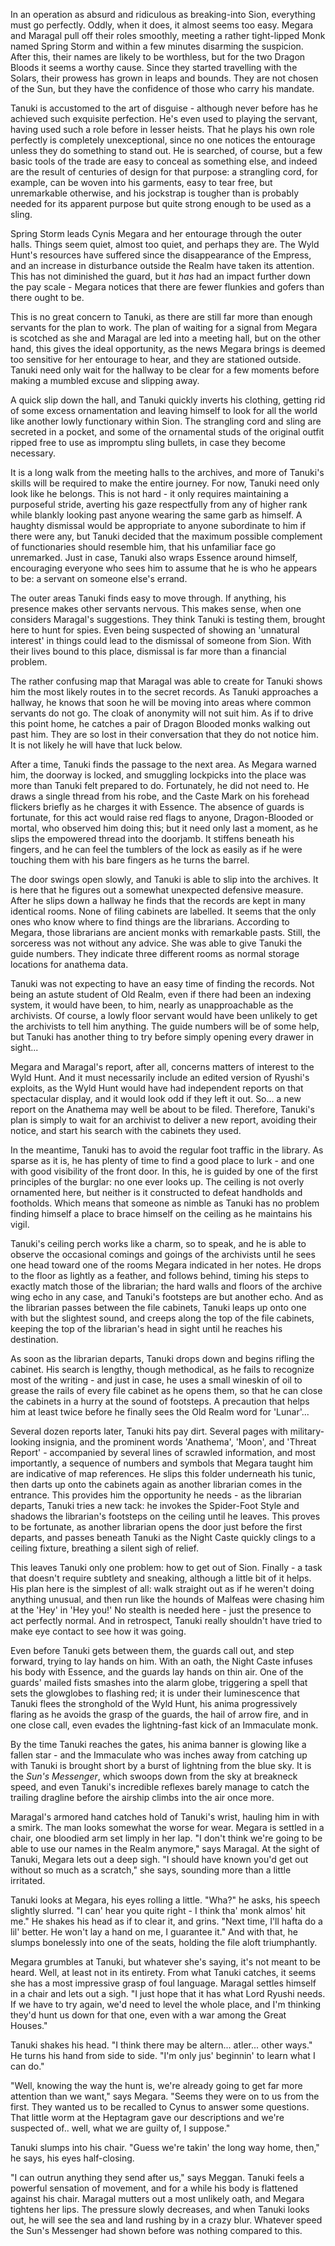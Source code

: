 In an operation as absurd and ridiculous as breaking-into Sion, everything must go perfectly. Oddly, when it does, it almost seems too easy. Megara and Maragal pull off their roles smoothly, meeting a rather tight-lipped Monk named Spring Storm and within a few minutes disarming the suspicion. After this, their names are likely to be worthless, but for the two Dragon Bloods it seems a worthy cause. Since they started travelling with the Solars, their prowess has grown in leaps and bounds. They are not chosen of the Sun, but they have the confidence of those who carry his mandate.

Tanuki is accustomed to the art of disguise - although never before has he achieved such exquisite perfection. He's even used to playing the servant, having used such a role before in lesser heists. That he plays his own role perfectly is completely unexceptional, since no one notices the entourage unless they do something to stand out. He is searched, of course, but a few basic tools of the trade are easy to conceal as something else, and indeed are the result of centuries of design for that purpose: a strangling cord, for example, can be woven into his garments, easy to tear free, but unremarkable otherwise, and his jockstrap is tougher than is probably needed for its apparent purpose but quite strong enough to be used as a sling.

Spring Storm leads Cynis Megara and her entourage through the outer halls. Things seem quiet, almost too quiet, and perhaps they are. The Wyld Hunt's resources have suffered since the disappearance of the Empress, and an increase in disturbance outside the Realm have taken its attention. This has not diminished the guard, but it _has_ had an impact further down the pay scale - Megara notices that there are fewer flunkies and gofers than there ought to be.

This is no great concern to Tanuki, as there are still far more than enough servants for the plan to work. The plan of waiting for a signal from Megara is scotched as she and Maragal are led into a meeting hall, but on the other hand, this gives the ideal opportunity, as the news Megara brings is deemed too sensitive for her entourage to hear, and they are stationed outside. Tanuki need only wait for the hallway to be clear for a few moments before making a mumbled excuse and slipping away.

A quick slip down the hall, and Tanuki quickly inverts his clothing, getting rid of some excess ornamentation and leaving himself to look for all the world like another lowly functionary within Sion. The strangling cord and sling are secreted in a pocket, and some of the ornamental studs of the original outfit ripped free to use as impromptu sling bullets, in case they become necessary.

It is a long walk from the meeting halls to the archives, and more of Tanuki's skills will be required to make the entire journey. For now, Tanuki need only look like he belongs. This is not hard - it only requires maintaining a purposeful stride, averting his gaze respectfully from any of higher rank while blankly looking past anyone wearing the same garb as himself. A haughty dismissal would be appropriate to anyone subordinate to him if there were any, but Tanuki decided that the maximum possible complement of functionaries should resemble him, that his unfamiliar face go unremarked. Just in case, Tanuki also wraps Essence around himself, encouraging everyone who sees him to assume that he is who he appears to be: a servant on someone else's errand.

The outer areas Tanuki finds easy to move through. If anything, his presence makes other servants nervous. This makes sense, when one considers Maragal's suggestions. They think Tanuki is testing them, brought here to hunt for spies. Even being suspected of showing an 'unnatural interest' in things could lead to the dismissal of someone from Sion. With their lives bound to this place, dismissal is far more than a financial problem.

The rather confusing map that Maragal was able to create for Tanuki shows him the most likely routes in to the secret records. As Tanuki approaches a hallway, he knows that soon he will be moving into areas where common servants do not go. The cloak of anonymity will not suit him. As if to drive this point home, he catches a pair of Dragon Blooded monks walking out past him. They are so lost in their conversation that they do not notice him. It is not likely he will have that luck below.

After a time, Tanuki finds the passage to the next area. As Megara warned him, the doorway is locked, and smuggling lockpicks into the place was more than Tanuki felt prepared to do. Fortunately, he did not need to. He draws a single thread from his robe, and the Caste Mark on his forehead flickers briefly as he charges it with Essence. The absence of guards is fortunate, for this act would raise red flags to anyone, Dragon-Blooded or mortal, who observed him doing this; but it need only last a moment, as he slips the empowered thread into the doorjamb. It stiffens beneath his fingers, and he can feel the tumblers of the lock as easily as if he were touching them with his bare fingers as he turns the barrel.

The door swings open slowly, and Tanuki is able to slip into the archives. It is here that he figures out a somewhat unexpected defensive measure. After he slips down a hallway he finds that the records are kept in many identical rooms. None of filing cabinets are labelled. It seems that the only ones who know where to find things are the librarians. According to Megara, those librarians are ancient monks with remarkable pasts. Still, the sorceress was not without any advice. She was able to give Tanuki the guide numbers. They indicate three different rooms as normal storage locations for anathema data.

Tanuki was not expecting to have an easy time of finding the records. Not being an astute student of Old Realm, even if there had been an indexing system, it would have been, to him, nearly as unapproachable as the archivists. Of course, a lowly floor servant would have been unlikely to get the archivists to tell him anything. The guide numbers will be of some help, but Tanuki has another thing to try before simply opening every drawer in sight...

Megara and Maragal's report, after all, concerns matters of interest to the Wyld Hunt. And it must necessarily include an edited version of Ryushi's exploits, as the Wyld Hunt would have had independent reports on that spectacular display, and it would look odd if they left it out. So... a new report on the Anathema may well be about to be filed. Therefore, Tanuki's plan is simply to wait for an archivist to deliver a new report, avoiding their notice, and start his search with the cabinets they used.

In the meantime, Tanuki has to avoid the regular foot traffic in the library. As sparse as it is, he has plenty of time to find a good place to lurk - and one with good visibility of the front door. In this, he is guided by one of the first principles of the burglar: no one ever looks up. The ceiling is not overly ornamented here, but neither is it constructed to defeat handholds and footholds. Which means that someone as nimble as Tanuki has no problem finding himself a place to brace himself on the ceiling as he maintains his vigil.

Tanuki's ceiling perch works like a charm, so to speak, and he is able to observe the occasional comings and goings of the archivists until he sees one head toward one of the rooms Megara indicated in her notes. He drops to the floor as lightly as a feather, and follows behind, timing his steps to exactly match those of the librarian; the hard walls and floors of the archive wing echo in any case, and Tanuki's footsteps are but another echo. And as the librarian passes between the file cabinets, Tanuki leaps up onto one with but the slightest sound, and creeps along the top of the file cabinets, keeping the top of the librarian's head in sight until he reaches his destination.

As soon as the librarian departs, Tanuki drops down and begins rifling the cabinet. His search is lengthy, though methodical, as he fails to recognize most of the writing - and just in case, he uses a small wineskin of oil to grease the rails of every file cabinet as he opens them, so that he can close the cabinets in a hurry at the sound of footsteps. A precaution that helps him at least twice before he finally sees the Old Realm word for 'Lunar'...

Several dozen reports later, Tanuki hits pay dirt. Several pages with military-looking insignia, and the prominent words 'Anathema', 'Moon', and 'Threat Report' - accompanied by several lines of scrawled information, and most importantly, a sequence of numbers and symbols that Megara taught him are indicative of map references. He slips this folder underneath his tunic, then darts up onto the cabinets again as another librarian comes in the entrance. This provides him the opportunity he needs - as the librarian departs, Tanuki tries a new tack: he invokes the Spider-Foot Style and shadows the librarian's footsteps on the ceiling until he leaves. This proves to be fortunate, as another librarian opens the door just before the first departs, and passes beneath Tanuki as the Night Caste quickly clings to a ceiling fixture, breathing a silent sigh of relief.

This leaves Tanuki only one problem: how to get out of Sion. Finally - a task that doesn't require subtlety and sneaking, although a little bit of it helps. His plan here is the simplest of all: walk straight out as if he weren't doing anything unusual, and then run like the hounds of Malfeas were chasing him at the 'Hey' in 'Hey you!' No stealth is needed here - just the presence to act perfectly normal. And in retrospect, Tanuki really shouldn't have tried to make eye contact to see how it was going.

Even before Tanuki gets between them, the guards call out, and step forward, trying to lay hands on him. With an oath, the Night Caste infuses his body with Essence, and the guards lay hands on thin air. One of the guards' mailed fists smashes into the alarm globe, triggering a spell that sets the glowglobes to flashing red; it is under their luminescence that Tanuki flees the stronghold of the Wyld Hunt, his anima progressively flaring as he avoids the grasp of the guards, the hail of arrow fire, and in one close call, even evades the lightning-fast kick of an Immaculate monk.

By the time Tanuki reaches the gates, his anima banner is glowing like a fallen star - and the Immaculate who was inches away from catching up with Tanuki is brought short by a burst of lightning from the blue sky. It is the _Sun's Messenger_, which swoops down from the sky at breakneck speed, and even Tanuki's incredible reflexes barely manage to catch the trailing dragline before the airship climbs into the air once more.

Maragal's armored hand catches hold of Tanuki's wrist, hauling him in with a smirk. The man looks somewhat the worse for wear. Megara is settled in a chair, one bloodied arm set limply in her lap. "I don't think we're going to be able to use our names in the Realm anymore," says Maragal. At the sight of Tanuki, Megara lets out a deep sigh. "I should have known you'd get out without so much as a scratch," she says, sounding more than a little irritated.

Tanuki looks at Megara, his eyes rolling a little. "Wha?" he asks, his speech slightly slurred. "I can' hear you quite right - I think tha' monk almos' hit me." He shakes his head as if to clear it, and grins. "Next time, I'll hafta do a lil' better. He won't lay a hand on me, I guarantee it." And with that, he slumps bonelessly into one of the seats, holding the file aloft triumphantly.

Megara grumbles at Tanuki, but whatever she's saying, it's not meant to be heard. Well, at least not in its entirety. From what Tanuki catches, it seems she has a most impressive grasp of foul language. Maragal settles himself in a chair and lets out a sigh. "I just hope that it has what Lord Ryushi needs. If we have to try again, we'd need to level the whole place, and I'm thinking they'd hunt us down for that one, even with a war among the Great Houses."

Tanuki shakes his head. "I think there may be altern... atler... other ways." He turns his hand from side to side. "I'm only jus' beginnin' to learn what I can do."

"Well, knowing the way the hunt is, we're already going to get far more attention than we want," says Megara. "Seems they were on to us from the first. They wanted us to be recalled to Cynus to answer some questions. That little worm at the Heptagram gave our descriptions and we're suspected of.. well, what we are guilty of, I suppose."

Tanuki slumps into his chair. "Guess we're takin' the long way home, then," he says, his eyes half-closing.

"I can outrun anything they send after us," says Meggan. Tanuki feels a powerful sensation of movement, and for a while his body is flattened against his chair. Maragal mutters out a most unlikely oath, and Megara tightens her lips. The pressure slowly decreases, and when Tanuki looks out, he will see the sea and land rushing by in a crazy blur. Whatever speed the Sun's Messenger had shown before was nothing compared to this.